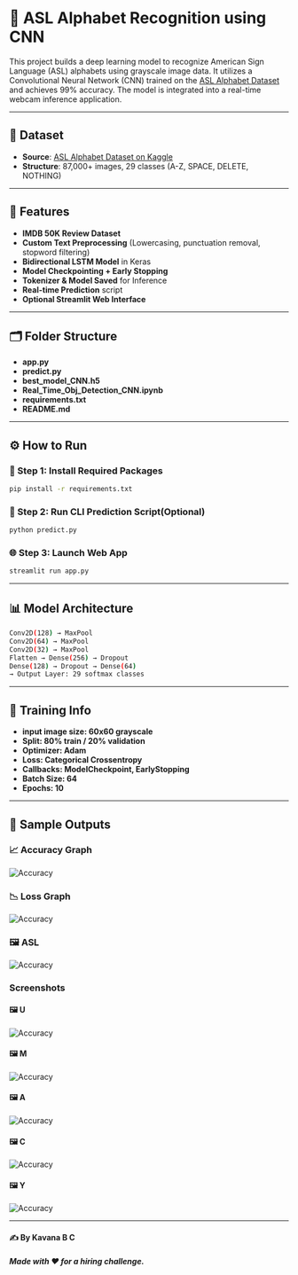 # 🎯 ASL Alphabet Recognition using CNN

This project builds a deep learning model to recognize American Sign Language (ASL) alphabets using grayscale image data. It utilizes a Convolutional Neural Network (CNN) trained on the [ASL Alphabet Dataset](https://www.kaggle.com/datasets/grassknoted/asl-alphabet) and achieves 99% accuracy. The model is integrated into a real-time webcam inference application.

---

## 📁 Dataset

- **Source**: [ASL Alphabet Dataset on Kaggle](https://www.kaggle.com/datasets/grassknoted/asl-alphabet)
- **Structure**: 87,000+ images, 29 classes (A-Z, SPACE, DELETE, NOTHING)

---

## 📌 Features

- **IMDB 50K Review Dataset**  
- **Custom Text Preprocessing** (Lowercasing, punctuation removal, stopword filtering)
- **Bidirectional LSTM Model** in Keras
- **Model Checkpointing + Early Stopping**
- **Tokenizer & Model Saved** for Inference
- **Real-time Prediction** script
- **Optional Streamlit Web Interface**

---

## 🗂️ Folder Structure

- **app.py**  
- **predict.py**
- **best_model_CNN.h5**
- **Real_Time_Obj_Detection_CNN.ipynb**
- **requirements.txt**
- **README.md**
  
---  

## ⚙️ How to Run

### 🔧 Step 1: Install Required Packages

```bash
pip install -r requirements.txt
 ``` 

### 📁 Step 2: Run CLI Prediction Script(Optional)

```bash
python predict.py
```

### 🌐 Step 3: Launch Web App

```bash
streamlit run app.py
```
---

## 📊 Model Architecture
``` bash
Conv2D(128) → MaxPool
Conv2D(64) → MaxPool
Conv2D(32) → MaxPool
Flatten → Dense(256) → Dropout
Dense(128) → Dropout → Dense(64)
→ Output Layer: 29 softmax classes

```
---

## 🔁 Training Info

- **input image size: 60x60 grayscale**
- **Split: 80% train / 20% validation**
- **Optimizer: Adam**
- **Loss: Categorical Crossentropy**
- **Callbacks: ModelCheckpoint, EarlyStopping**
- **Batch Size: 64**
- **Epochs: 10**

---

## 🧪 Sample Outputs

### 📈 Accuracy Graph
![Accuracy](screenshots/Accuracy.png)

### 📉 Loss Graph
![Accuracy](screenshots/Loss.png)

### 🖼️ ASL
![Accuracy](screenshots/ASL.png)

### Screenshots

#### 🖼️ U
![Accuracy](screenshots/u.png)

#### 🖼️ M
![Accuracy](screenshots/m.png)

#### 🖼️ A
![Accuracy](screenshots/A_inf.png)

#### 🖼️ C
![Accuracy](screenshots/c_inference.png)

#### 🖼️ Y
![Accuracy](screenshots/y.png)

---

#### ✍️ By Kavana B C 
##### Made with ❤️ for a hiring challenge.
